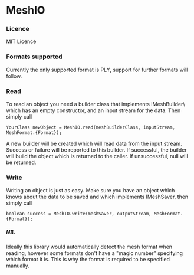# MeshIO
<h3>Licence</h3>
MIT Licence

<h3>Formats supported</h3>
Currently the only supported format is PLY, support for further formats will follow.


<h3>Read</h3>
To read an object you need a builder class that implements IMeshBuilder\<YourClass\> which has an empty constructor, and an input stream for the data. Then simply call

    YourClass newObject = MeshIO.read(meshBuilderClass, inputStream, MeshFormat.{Format});

A new builder will be created which will read data from the input stream. Success or failure will be reported to this builder. If successful, the builder will build the object which is returned to the caller. If unsuccessful, null will be returned.

<h3>Write</h3>
Writing an object is just as easy. Make sure you have an object which knows about the data to be saved and which implements IMeshSaver, then simply call

    boolean success = MeshIO.write(meshSaver, outputStream, MeshFormat.{Format});

<h5>NB.</h5>
Ideally this library would automatically detect the mesh format when reading, however some formats don't have a "magic number" specifying which format it is. This is why the format is required to be specified manually.

